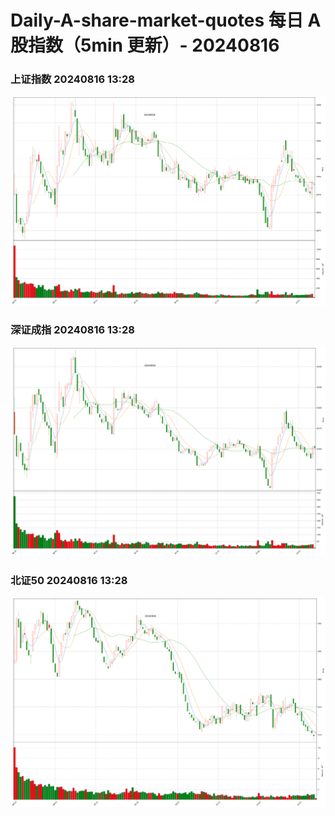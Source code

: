
# Daily-A-share-market-quotes 每日 A 股指数（5min 更新）- 20240816

### 上证指数 20240816 13:28
![](./fig/2024/8/20240816-sh000001.png)

### 深证成指 20240816 13:28
![](./fig/2024/8/20240816-sz399001.png)

### 北证50 20240816 13:28
![](./fig/2024/8/20240816-bj899050.png)
